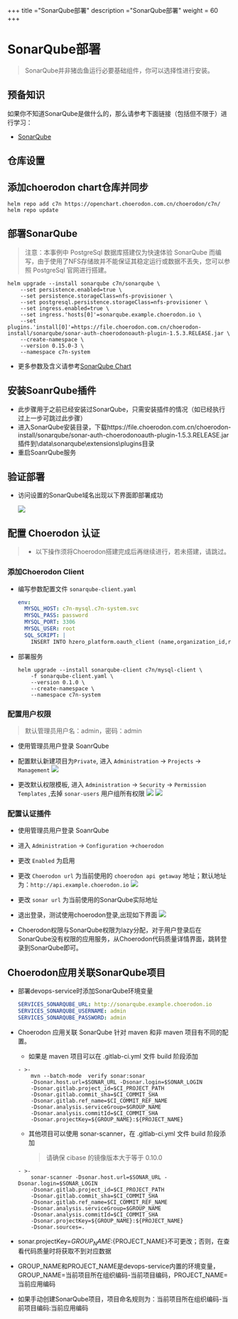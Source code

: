 +++
title ="SonarQube部署"
description ="SonarQube部署"
weight = 60
+++

# SonarQube部署

<blockquote class="note">
SonarQube并非猪齿鱼运行必要基础组件，你可以选择性进行安装。
</blockquote>

## 预备知识

如果你不知道SonarQube是做什么的，那么请参考下面链接（包括但不限于）进行学习：

- [SonarQube](https://docs.sonarqube.org/7.6/)

## 仓库设置

## 添加choerodon chart仓库并同步

```
helm repo add c7n https://openchart.choerodon.com.cn/choerodon/c7n/
helm repo update
```

## 部署SonarQube

<blockquote class="warning">
注意：本事例中 PostgreSql 数据库搭建仅为快速体验 SonarQube 而编写，由于使用了NFS存储故并不能保证其稳定运行或数据不丢失，您可以参照 PostgreSql 官网进行搭建。
</blockquote>

```
helm upgrade --install sonarqube c7n/sonarqube \
    --set persistence.enabled=true \
    --set persistence.storageClass=nfs-provisioner \
    --set postgresql.persistence.storageClass=nfs-provisioner \
    --set ingress.enabled=true \
    --set ingress.'hosts[0]'=sonarqube.example.choerodon.io \
    --set plugins.'install[0]'=https://file.choerodon.com.cn/choerodon-install/sonarqube/sonar-auth-choerodonoauth-plugin-1.5.3.RELEASE.jar \
    --create-namespace \
    --version 0.15.0-3 \
    --namespace c7n-system
```

- 更多参数及含义请参考[SonarQube Chart](https://github.com/helm/charts/tree/155659de436be352b0e8fd12d4954d82c62c7068/stable/sonarqube#sonarqube)

## 安装SoanrQube插件
- 此步骤用于之前已经安装过SonarQube，只需安装插件的情况（如已经执行过上一步可跳过此步骤）
- 进入SonarQube安装目录，下载https://file.choerodon.com.cn/choerodon-install/sonarqube/sonar-auth-choerodonoauth-plugin-1.5.3.RELEASE.jar 插件到\data\sonarqube\extensions\plugins目录
- 重启SoanrQube服务

## 验证部署

- 访问设置的SonarQube域名出现以下界面即部署成功

    ![](/docs/installation-configuration/image/sonarqube.png)

## 配置 Choerodon 认证

<blockquote class="warning">
  <ul>
  <li>以下操作须将Choerodon搭建完成后再继续进行，若未搭建，请跳过。</li>
  </ul>
</blockquote>

### 添加Choerodon Client

- 编写参数配置文件 `sonarqube-client.yaml`

    ```yaml
    env:
      MYSQL_HOST: c7n-mysql.c7n-system.svc
      MYSQL_PASS: password
      MYSQL_PORT: 3306
      MYSQL_USER: root
      SQL_SCRIPT: |
        INSERT INTO hzero_platform.oauth_client (name,organization_id,resource_ids,secret,scope,authorized_grant_types,web_server_redirect_uri,access_token_validity,refresh_token_validity,additional_information,auto_approve,object_version_number,created_by,creation_date,last_updated_by,last_update_date,enabled_flag,time_zone)VALUES('sonar',1,'default','sonarsonar','default','password,implicit,client_credentials,authorization_code,refresh_token','http://sonarqube.example.choerodon.io',3600,3600,'{}','default',1,0,NOW(),0,NOW(),1,'GMT+8');
    ```

- 部署服务
  
    ```
    helm upgrade --install sonarqube-client c7n/mysql-client \
        -f sonarqube-client.yaml \
        --version 0.1.0 \
        --create-namespace \
        --namespace c7n-system
    ```

### 配置用户权限

<blockquote class="note">
默认管理员用户名：admin，密码：admin
</blockquote>

- 使用管理员用户登录 SoanrQube
- 配置默认新建项目为`Private`, 进入 `Administration` -> `Projects` -> `Management`
    ![](/docs/installation-configuration/image/sonarqube_1.png)
    
- 更改默认权限模板, 进入 `Administration` -> `Security` -> `Permission Templates` ,去掉 `sonar-users` 用户组所有权限
    ![](/docs/installation-configuration/image/sonarqube_2.png)
    ![](/docs/installation-configuration/image/sonarqube_3.png)
    
### 配置认证插件
- 使用管理员用户登录 SoanrQube
- 进入 `Administration` -> `Configuration` ->`choerodon`
- 更改 `Enabled` 为启用
- 更改 `Choerodon url` 为当前使用的 `choerodon api getaway` 地址；默认地址为：`http://api.example.choerodon.io`
    ![](/docs/installation-configuration/image/sonarqube_4.png)

- 更改 `sonar url` 为当前使用的SonarQube实际地址
- 退出登录，测试使用choerodon登录,出现如下界面
    ![](/docs/installation-configuration/image/sonarqube_5.png)
    
- Choerodon权限与SonarQube权限为lazy分配，对于用户登录后在SonarQube没有权限的应用服务，从Choerodon代码质量详情界面，跳转登录到SonarQube即可。


## Choerodon应用关联SonarQube项目

- 部署devops-service时添加SonarQube环境变量

    ```yaml
    SERVICES_SONARQUBE_URL: http://sonarqube.example.choerodon.io
    SERVICES_SONARQUBE_USERNAME: admin
    SERVICES_SONARQUBE_PASSWORD: admin
    ```

- Choerodon 应用关联 SonarQube 针对 maven 和非 maven 项目有不同的配置。
    -  如果是 maven 项目可以在 .gitlab-ci.yml 文件 build 阶段添加

    ```
    - >-
        mvn --batch-mode  verify sonar:sonar
        -Dsonar.host.url=$SONAR_URL -Dsonar.login=$SONAR_LOGIN
        -Dsonar.gitlab.project_id=$CI_PROJECT_PATH
        -Dsonar.gitlab.commit_sha=$CI_COMMIT_SHA
        -Dsonar.gitlab.ref_name=$CI_COMMIT_REF_NAME
        -Dsonar.analysis.serviceGroup=$GROUP_NAME
        -Dsonar.analysis.commitId=$CI_COMMIT_SHA
        -Dsonar.projectKey=${GROUP_NAME}:${PROJECT_NAME}
    ```

    - 其他项目可以使用 sonar-scanner，在 .gitlab-ci.yml 文件 build 阶段添加
      
        <blockquote class="note">
        请确保 cibase 的镜像版本大于等于 0.10.0
        </blockquote>

    ```
    - >-
        sonar-scanner -Dsonar.host.url=$SONAR_URL -Dsonar.login=$SONAR_LOGIN
        -Dsonar.gitlab.project_id=$CI_PROJECT_PATH
        -Dsonar.gitlab.commit_sha=$CI_COMMIT_SHA
        -Dsonar.gitlab.ref_name=$CI_COMMIT_REF_NAME
        -Dsonar.analysis.serviceGroup=$GROUP_NAME
        -Dsonar.analysis.commitId=$CI_COMMIT_SHA
        -Dsonar.projectKey=${GROUP_NAME}:${PROJECT_NAME}
        -Dsonar.sources=.
    ```

- sonar.projectKey=${GROUP_NAME}:${PROJECT_NAME}不可更改；否则，在查看代码质量时将获取不到对应数据
- GROUP_NAME和PROJECT_NAME是devops-service内置的环境变量， GROUP_NAME=当前项目所在组织编码-当前项目编码，PROJECT_NAME=当前应用编码
- 如果手动创建SonarQube项目，项目命名规则为：当前项目所在组织编码-当前项目编码:当前应用编码

